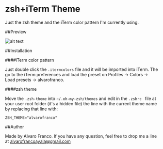 zsh+iTerm Theme
===============
Just the zsh theme and the iTerm color pattern I'm currently using.

##Preview

![alt text](https://raw.github.com/AlvaroFranco/zsh-iTerm-theme/master/preview.png "Example")

##Installation

####iTerm color pattern

Just double click the ```.itermcolors``` file and it will be imported into iTerm. The go to the iTerm preferences and load the preset on Profiles -> Colors -> Load presets -> alvarofranco.

####zsh theme

Move the ```.zsh-theme``` into ```~/.oh-my-zsh/themes``` and edit in the ```.zshrc ``` file at your user root folder (it's a hidden file) the line with the current theme name by replacing that line with:

	ZSH_THEME="alvarofranco"

##Author

Made by Alvaro Franco. If you have any question, feel free to drop me a line at [alvarofrancoayala@gmail.com](mailto:alvarofrancoayala@gmail.com)
